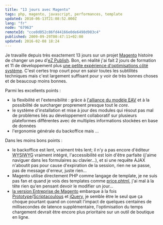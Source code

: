 ```yaml
---
title: "13 jours avec Magento"
tags: php, magento, javascript, performances, template
updated: 2010-06-13T21:08:52.000Z
lang: "fr"
node: "67963"
remoteId: "cce0d052c86fd44166e0de6498d983c4"
published: 2009-09-29T00:47:11+02:00
updated: 2016-02-08 18:24
---
```


Je travaille depuis très exactement 13 jours sur un projet
[Magento](/tag/magento) histoire de changer un peu d'[eZ
Publish](/tag/ez-publish). Bon, en réalité j'ai fait 2 jours de formation et 11
de développement plus [une petite expérience d'optimisations côté
système](/post/optimisations-magento-et-autres-applications-php-mysql). C'est
certes trop court pour en saisir toutes les subtilités techniques mais c'est
largement suffisant pour y voir de très bonnes choses et de beaucoup moins
bonnes.


Parmi les excellents points :

* la flexibilité et l'extensibilité : grâce à [l'alliance du modèle <abbr
  title="Entity Attribute
  Value">EAV</abbr>](http://en.wikipedia.org/wiki/Entity-attribute-value_model)
  et à la possibilité de surcharger proprement presque tout le *core*.
* le système d'installation et mise à jour des modules qui résout pas mal de
  problèmes liés au développement collaboratif sur plusieurs plateformes
  différentes avec de multiples informations stockées en base de données
* l'ergonomie générale du backoffice mais ...

Dans les moins bons points :

* le backoffice est lent, vraiment très lent; il n'y a pas encore d'éditeur
  <abbr title="What You See Is What You Get">WYSIWYG</abbr>  vraiment intégré,
  l'accessibilité est loin d'être parfaite (j'aime naviguer dans les formulaires
  au clavier...), et si une requête AJAX n'aboutit pas pour cause d'expiration
  de la session, rien ne se passe, pas de message d'erreur, juste
  rien...
* Magento utilise directement PHP comme langage de template, je ne suis pas fan
  et quand je vois des templates comme
  [price.phtml](http://svn.magentocommerce.com/source/branches/1.3/app/design/frontend/default/default/template/catalog/product/price.phtml),
  j'ai mal à la tête rien qu'en pensant devoir le modifier un jour...
* [la version Entreprise de
  Magento](http://www.magentocommerce.com/product/enterprise-edition) embarque à
  la fois
  [Prototype](http://www.prototypejs.org/)/[Scriptacoulous](http://script.aculo.us/)
  et [jQuery](http://jquery.com/), je semble être le seul que ça choque pourtant
  quand on connaît l'impact de quelques centaines de millisecondes de latence
  supplémentaire,
  l'optimisation du temps chargement devrait être encore plus prioritaire sur un
  outil de boutique en ligne.

